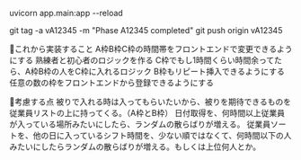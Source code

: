 uvicorn app.main:app --reload

git tag -a vA12345 -m "Phase A12345 completed"
git push origin vA12345




🔴これから実装すること
A枠B枠C枠の時間帯をフロントエンドで変更できるようにする
熟練者と初心者のロジックを作る
C枠でもし1時間くらい時間余ってたら、A枠B枠の人をC枠に入れるロジック
B枠もリピート挿入できるようにする
任意の数の枠をフロントエンドから登録できるようにする


🔴考慮する点
被りで入れる時は入ってもらいたいから、被りを期待できるものを従業員リストの上に持ってくる。（A枠とB枠）
日付取得を、何時間以上従業員が入っている場所みたいにしたら、ランダムの散らばりが増える。
従業員ソートを、他の日に入っているシフト時間を、少ない順ではなくて、何時間以下の人みたいにしたらランダムの散らばりが増える。もしくは上位何人とか。

